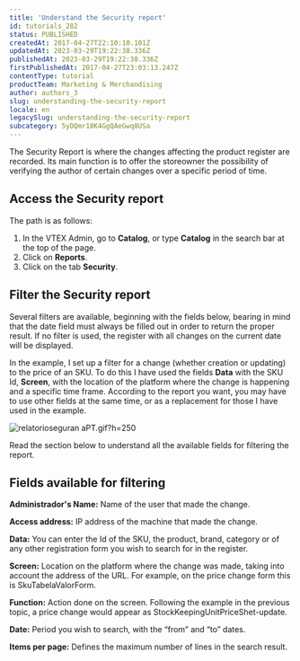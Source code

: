 ```yaml
---
title: 'Understand the Security report'
id: tutorials_282
status: PUBLISHED
createdAt: 2017-04-27T22:10:10.101Z
updatedAt: 2023-03-29T19:22:38.336Z
publishedAt: 2023-03-29T19:22:38.336Z
firstPublishedAt: 2017-04-27T23:03:13.247Z
contentType: tutorial
productTeam: Marketing & Merchandising
author: authors_3
slug: understanding-the-security-report
locale: en
legacySlug: understanding-the-security-report
subcategory: 5yDQmr18K4GgQAeGwq8USa
---
```


The Security Report is where the changes affecting the product register are recorded. Its main function is to offer the storeowner the possibility of verifying the author of certain changes over a specific period of time.

## Access the Security report

The path is as follows:

1. In the VTEX Admin, go to **Catalog**, or type **Catalog** in the search bar at the top of the page.
2. Click on **Reports**.
3. Click on the tab **Security**.

## Filter the Security report

Several filters are available, beginning with the fields below, bearing in mind that the date field must always be filled out in order to return the proper result. If no filter is used, the register with all changes on the current date will be displayed.

In the example, I set up a filter for a change (whether creation or updating) to the price of an SKU. To do this I have used the fields __Data__ with the SKU Id, __Screen__, with the location of the platform where the change is happening and a specific time frame. According to the report you want, you may have to use other fields at the same time, or as a replacement for those I have used in the example.

![relatorioseguran aPT.gif?h=250](//images.ctfassets.net/alneenqid6w5/9t5KxHdSwTGYy84KmJIq7/ef82dec5acc0f07090f01d3484407e75/relatorio-seguranca-en.gif)

Read the section below to understand all the available fields for filtering the report.

## Fields available for filtering

**Administrador's Name:** Name of the user that made the change.

**Access address:** IP address of the machine that made the change.

**Data:** You can enter the Id of the SKU, the product, brand, category or of any other registration form you wish to search for in the register.

**Screen:** Location on the platform where the change was made, taking into account the address of the URL. For example, on the price change form this is SkuTabelaValorForm.

**Function:** Action done on the screen. Following the example in the previous topic, a price change would appear as StockKeepingUnitPriceShet-update.

**Date:** Period you wish to search, with the “from” and “to” dates.

**Items per page:** Defines the maximum number of lines in the search result.

